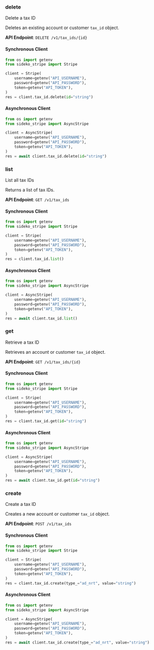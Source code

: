 
### delete <a name="delete"></a>
Delete a tax ID

<p>Deletes an existing account or customer <code>tax_id</code> object.</p>

**API Endpoint**: `DELETE /v1/tax_ids/{id}`

#### Synchronous Client

```python
from os import getenv
from sideko_stripe import Stripe

client = Stripe(
    username=getenv("API_USERNAME"),
    password=getenv("API_PASSWORD"),
    token=getenv("API_TOKEN"),
)
res = client.tax_id.delete(id="string")
```

#### Asynchronous Client

```python
from os import getenv
from sideko_stripe import AsyncStripe

client = AsyncStripe(
    username=getenv("API_USERNAME"),
    password=getenv("API_PASSWORD"),
    token=getenv("API_TOKEN"),
)
res = await client.tax_id.delete(id="string")
```

### list <a name="list"></a>
List all tax IDs

<p>Returns a list of tax IDs.</p>

**API Endpoint**: `GET /v1/tax_ids`

#### Synchronous Client

```python
from os import getenv
from sideko_stripe import Stripe

client = Stripe(
    username=getenv("API_USERNAME"),
    password=getenv("API_PASSWORD"),
    token=getenv("API_TOKEN"),
)
res = client.tax_id.list()
```

#### Asynchronous Client

```python
from os import getenv
from sideko_stripe import AsyncStripe

client = AsyncStripe(
    username=getenv("API_USERNAME"),
    password=getenv("API_PASSWORD"),
    token=getenv("API_TOKEN"),
)
res = await client.tax_id.list()
```

### get <a name="get"></a>
Retrieve a tax ID

<p>Retrieves an account or customer <code>tax_id</code> object.</p>

**API Endpoint**: `GET /v1/tax_ids/{id}`

#### Synchronous Client

```python
from os import getenv
from sideko_stripe import Stripe

client = Stripe(
    username=getenv("API_USERNAME"),
    password=getenv("API_PASSWORD"),
    token=getenv("API_TOKEN"),
)
res = client.tax_id.get(id="string")
```

#### Asynchronous Client

```python
from os import getenv
from sideko_stripe import AsyncStripe

client = AsyncStripe(
    username=getenv("API_USERNAME"),
    password=getenv("API_PASSWORD"),
    token=getenv("API_TOKEN"),
)
res = await client.tax_id.get(id="string")
```

### create <a name="create"></a>
Create a tax ID

<p>Creates a new account or customer <code>tax_id</code> object.</p>

**API Endpoint**: `POST /v1/tax_ids`

#### Synchronous Client

```python
from os import getenv
from sideko_stripe import Stripe

client = Stripe(
    username=getenv("API_USERNAME"),
    password=getenv("API_PASSWORD"),
    token=getenv("API_TOKEN"),
)
res = client.tax_id.create(type_="ad_nrt", value="string")
```

#### Asynchronous Client

```python
from os import getenv
from sideko_stripe import AsyncStripe

client = AsyncStripe(
    username=getenv("API_USERNAME"),
    password=getenv("API_PASSWORD"),
    token=getenv("API_TOKEN"),
)
res = await client.tax_id.create(type_="ad_nrt", value="string")
```
